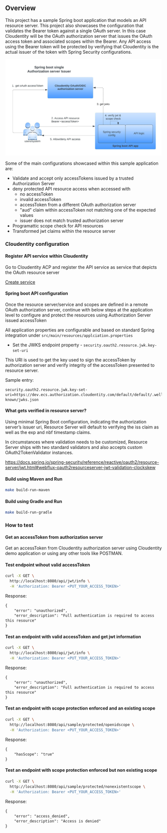 ## Overview

This project has a sample Spring boot application that models an API resource server.
This project also showcases the configuration that validates the Bearer token against a single OAuth server. In this case Cloudentity will be 
the OAuth authorization server that issues the OAuth access token and associated scopes within the Bearer. Any API access using the Bearer token 
will be protected by verifying that Cloudentity is the
actual issuer of the token with Spring Security configurations.

![Alt text](spring-boot-api-single-auth-server.jpeg "Spring Boot Resource Server")

Some of the main configurations showcased within this sample application are:
* Validate and accept only accessTokens issued by a trusted Authorization Server
* deny protected API resource access when accessed with
  * no accessToken
  * invalid accessToken
  * accessToken from a different OAuth authorization server
  * "aud" claim within accessToken not matching one of the expected values
  * issuer does not match trusted authorization server
* Programattic scope check for API resources
* Transformed jwt claims within the resource server

### Cloudentity configuration

#### Register API service within Cloudentity

Go to Cloudentity ACP and register the API service as service that depicts the OAuth resource server

[Create service](https://developer.cloudentity.com/howtos/applications/create_service/)

#### Spring boot API configuration

Once the resource server/service and scopes are defined in a remote OAuth authorization server, continue with 
below steps at the application level to configure and protect the resources using Authorization Server 
issued accessToken

All application properties are configurable and based on standard Spring integration under `src/main/resources/applciation.properties`

* Set the JWKS endpoint property - `security.oauth2.resource.jwk.key-set-uri`

This URI is used to get the key used to sign the accessToken by authorization server and 
verify integrity of the accessToken presented to resource server.

Sample entry:

```
security.oauth2.resource.jwk.key-set-uri=https://dev.ecs.authorization.cloudentity.com/default/default/.well-known/jwks.json
```

#### What gets verified in resource server?

Using minimal Spring Boot configuration, indicating the authorization server’s issuer uri, 
Resource Server will default to verifying the iss claim as well as the exp and nbf timestamp claims.

In circumstances where validation needs to be customized, Resource Server ships with two standard
validators and also accepts custom OAuth2TokenValidator instances.

https://docs.spring.io/spring-security/reference/reactive/oauth2/resource-server/jwt.html#webflux-oauth2resourceserver-jwt-validation-clockskew


#### Build using Maven and Run

```bash
make build-run-maven
```
#### Build using Gradle and Run

```bash
make build-run-gradle
```

### How to test

#### Get an accessToken from authorization server

Get an accessToken from Cloudentity authorization server using Cloudentity demo application or using
any other tools like POSTMAN.

#### Test endpoint wihout valid accessToken

```bash
curl -X GET \
  http://localhost:8080/api/jwt/info \
  -H 'Authorization: Bearer <PUT_YOUR_ACCESS_TOKEN>' 
```

Response:

```
{
    "error": "unauthorized",
    "error_description": "Full authentication is required to access this resource"
}

```

#### Test an endpoint  with valid accessToken and get jwt information

```bash
curl -X GET \
  http://localhost:8080/api/jwt/info \
  -H 'Authorization: Bearer <PUT_YOUR_ACCESS_TOKEN>' 
```

Response:

```
{
    "error": "unauthorized",
    "error_description": "Full authentication is required to access this resource"
}

```

#### Test an endpoint with scope protection enforced and an existing scope

```bash
curl -X GET \
  http://localhost:8080/api/sample/protected/openidscope \
  -H 'Authorization: Bearer <PUT_YOUR_ACCESS_TOKEN>' 
```

Response:

```
{
    "hasScope": "true"
}
```

#### Test an endpoint with scope protection enforced but non existing scope

```bash
curl -X GET \
  http://localhost:8080/api/sample/protected/nonexistentscope \
  -H 'Authorization: Bearer <PUT_YOUR_ACCESS_TOKEN>' 
```

Response:

```
{
    "error": "access_denied",
    "error_description": "Access is denied"
}

```


